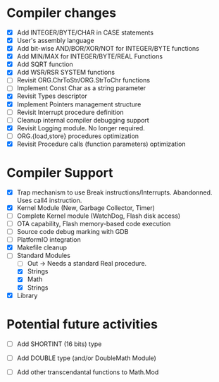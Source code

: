 # Compiler changes

- [x] Add INTEGER/BYTE/CHAR in CASE statements
- [x] User's assembly language
- [x] Add bit-wise AND/BOR/XOR/NOT for INTEGER/BYTE functions
- [x] Add MIN/MAX for INTEGER/BYTE/REAL Functions
- [x] Add SQRT function
- [x] Add WSR/RSR SYSTEM functions
- [ ] Revisit ORG.ChrToStr/ORG.StrToChr functions
- [ ] Implement Const Char as a string parameter
- [x] Revisit Types descriptor
- [x] Implement Pointers management structure
- [ ] Revisit Interrupt procedure definition
- [ ] Cleanup internal compiler debugging support
- [x] Revisit Logging module. No longer required.
- [ ] ORG.{load,store} procedures optimization
- [x] Revisit Procedure calls (function parameters) optimization
 
# Compiler Support

- [x] Trap mechanism to use Break instructions/Interrupts. Abandonned. Uses call4 instruction.
- [x] Kernel Module (New, Garbage Collector, Timer)
- [ ] Complete Kernel module (WatchDog, Flash disk access)
- [ ] OTA capability, Flash memory-based code execution
- [ ] Source code debug marking with GDB
- [ ] PlatformIO integration
- [x] Makefile cleanup
- [ ] Standard Modules
  + [ ] Out -> Needs a standard Real procedure.
  + [x] Strings
  + [x] Math
  + [x] Strings
- [x] Library

# Potential future activities

- [ ] Add SHORTINT (16 bits) type 
- [ ] Add DOUBLE type (and/or DoubleMath Module)
- [ ] Add other transcendantal functions to Math.Mod

 